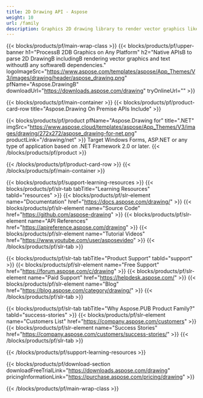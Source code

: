 ```yaml
---
title: 2D Drawing API - Aspose 
weight: 10
url: /family
description: Graphics 2D drawing library to render vector graphics like lines, curves and figures and multi style text on any Platform
---
```


{{< blocks/products/pf/main-wrap-class >}}
{{< blocks/products/pf/upper-banner h1="ProcessВ 2DВ Graphics on Any Platform" h2="Native APIsВ to parse 2D DrawingВ includingВ rendering vector graphics and text withoutВ any softwareВ dependencies." logoImageSrc="https://www.aspose.com/templates/aspose/App_Themes/V3/images/drawing/header/aspose_drawing.png" pfName="Aspose.DrawingВ" downloadUrl="https://downloads.aspose.com/drawing" tryOnlineUrl="" >}}

{{< blocks/products/pf/main-container >}}
{{< blocks/products/pf/product-card-row title="Aspose.Drawing On Premise APIs Include" >}}

{{< blocks/products/pf/product pfName="Aspose.Drawing for" title=".NET" imgSrc="https://www.aspose.cloud/templates/aspose/App_Themes/V3/images/drawing/272x272/aspose_drawing-for-net.png" productLink="/drawing/net" >}}
Target Windows Forms, ASP.NET or any type of application based on .NET Framework 2.0 or later.
{{< /blocks/products/pf/product >}}

{{< /blocks/products/pf/product-card-row >}}
{{< /blocks/products/pf/main-container >}}

{{< blocks/products/pf/support-learning-resources >}}
{{< blocks/products/pf/slr-tab tabTitle="Learning Resources" tabId="resources" >}}
{{< blocks/products/pf/slr-element name="Documentation" href="https://docs.aspose.com/drawing/" >}}
{{< blocks/products/pf/slr-element name="Source Code" href="https://github.com/aspose-drawing" >}}
{{< blocks/products/pf/slr-element name="API References" href="https://apireference.aspose.com/drawing" >}}
{{< blocks/products/pf/slr-element name="Tutorial Videos" href="https://www.youtube.com/user/asposevideo" >}}
{{< /blocks/products/pf/slr-tab >}}

{{< blocks/products/pf/slr-tab tabTitle="Product Support" tabId="support" >}}
{{< blocks/products/pf/slr-element name="Free Support" href="https://forum.aspose.com/c/drawing" >}}
{{< blocks/products/pf/slr-element name="Paid Support" href="https://helpdesk.aspose.com/" >}}
{{< blocks/products/pf/slr-element name="Blog" href="https://blog.aspose.com/category/drawing/" >}}
{{< /blocks/products/pf/slr-tab >}}

{{< blocks/products/pf/slr-tab tabTitle="Why Aspose.PUB Product Family?" tabId="success-stories" >}}
{{< blocks/products/pf/slr-element name="Customers List" href="https://company.aspose.com/customers" >}}
{{< blocks/products/pf/slr-element name="Success Stories" href="https://company.aspose.com/customers/success-stories/" >}}
{{< /blocks/products/pf/slr-tab >}}

{{< /blocks/products/pf/support-learning-resources >}}

{{< blocks/products/pf/download-section downloadFreeTrialLink="https://downloads.aspose.com/drawing" pricingInformationLink="https://purchase.aspose.com/pricing/drawing" >}}

{{< /blocks/products/pf/main-wrap-class >}}